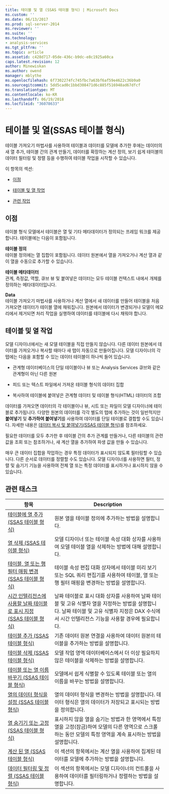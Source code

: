 ```yaml
---
title: 테이블 및 열 (SSAS 테이블 형식) | Microsoft Docs
ms.custom: ''
ms.date: 06/13/2017
ms.prod: sql-server-2014
ms.reviewer: ''
ms.suite: ''
ms.technology:
- analysis-services
ms.tgt_pltfrm: ''
ms.topic: article
ms.assetid: c428d717-05de-436c-b9dc-e8c1925a60ca
caps.latest.revision: 12
author: Minewiskan
ms.author: owend
manager: mblythe
ms.openlocfilehash: 6f7302274fc745fbc7a63bf6af59e4622c36b9a0
ms.sourcegitcommit: 5dd5cad0c1bbd308471d6c885f516948ad67dfcf
ms.translationtype: MT
ms.contentlocale: ko-KR
ms.lasthandoff: 06/19/2018
ms.locfileid: "36078633"
---
```

# <a name="tables-and-columns-ssas-tabular"></a>테이블 및 열(SSAS 테이블 형식)
  테이블 가져오기 마법사를 사용하여 테이블과 데이터를 모델에 추가한 후에는 데이터의 새 열 추가, 테이블 간의 관계 만들기, 데이터를 확장하는 계산 정의, 보기 쉽게 테이블의 데이터 필터링 및 정렬 등을 수행하여 테이블 작업을 시작할 수 있습니다.  
  
 이 항목의 섹션:  
  
-   [이점](#bkmk_benefits)  
  
-   [테이블 및 열 작업](#bkmk_working)  
  
-   [관련 작업](#bkmk_related_tasks)  
  
##  <a name="bkmk_benefits"></a> 이점  
 테이블 형식 모델에서 테이블은 열 및 기타 메타데이터가 정의되는 프레임 워크를 제공합니다. 테이블에는 다음이 포함됩니다.  
  
 **테이블 정의**  
 테이블 정의에는 열 집합이 포함됩니다. 데이터 원본에서 열을 가져오거나 계산 열과 같이 열을 수동으로 추가할 수 있습니다.  
  
 **테이블 메타데이터**  
 관계, 측정값, 역할, 큐브 뷰 및 붙여넣은 데이터는 모두 테이블 컨텍스트 내에서 개체를 정의하는 메타데이터입니다.  
  
 **Data**  
 테이블 가져오기 마법사를 사용하거나 계산 열에서 새 데이터를 만들어 테이블을 처음 가져오면 데이터가 테이블 열에 채워집니다. 원본에서 데이터가 변경되거나 모델이 메모리에서 제거되면 처리 작업을 실행하여 데이터를 테이블에 다시 채워야 합니다.  
  
##  <a name="bkmk_working"></a> 테이블 및 열 작업  
 모델 디자이너에서는 새 모델 테이블을 직접 만들지 않습니다. 다른 데이터 원본에서 데이터를 가져오거나 복사할 때마다 새 탭이 자동으로 만들어집니다. 모델 디자이너의 각 탭에는 다음을 포함할 수 있는 데이터 테이블이 하나씩 들어 있습니다.  
  
-   관계형 데이터베이스의 단일 테이블이나 뷰 또는 Analysis Services 큐브와 같은 관계형이 아닌 다른 원본  
  
-   피드 또는 텍스트 파일에서 가져온 테이블 형식의 데이터 집합  
  
-   복사하여 테이블에 붙여넣은 관계형 데이터 및 테이블 형식(HTML) 데이터의 조합  
  
 데이터를 가져오면 데이터의 각 테이블이나 뷰, 시트 또는 파일이 모델 디자이너에 테이블로 추가됩니다. 다양한 원본의 데이터를 각각 별도의 탭에 추가하는 것이 일반적지만 **붙여넣기** 및 **추가하여 붙여넣기**를 사용하여 데이터를 단일 테이블로 결합할 수도 있습니다. 자세한 내용은 [데이터 복사 및 붙여넣기&#40;SSAS 테이블 형식&#41;](../copy-and-paste-data-ssas-tabular.md)를 참조하세요.  
  
 필요한 데이터를 모두 추가한 후 테이블 간의 추가 관계를 만들거나, 다른 테이블의 관련 값을 조회 또는 참조하거나, 새 계산 열을 추가하여 파생 값을 만들 수 있습니다.  
  
 매우 큰 데이터 집합을 작업하는 경우 특정 데이터가 표시되지 않도록 필터링할 수 있습니다. 다른 순서로 데이터를 정렬할 수도 있습니다. 모델 디자이너를 사용하면 필터, 정렬 및 숨기기 기능을 사용하여 전체 열 또는 특정 데이터를 표시하거나 표시하지 않을 수 있습니다.  
  
##  <a name="bkmk_related_tasks"></a> 관련 태스크  
  
|항목|Description|  
|-----------|-----------------|  
|[테이블에 열 추가 &#40;SSAS 테이블 형식&#41;](add-columns-to-a-table-ssas-tabular.md)|원본 열을 테이블 정의에 추가하는 방법을 설명합니다.|  
|[열 삭제 &#40;SSAS 테이블 형식&#41;](delete-a-column-ssas-tabular.md)|모델 디자이너 또는 테이블 속성 대화 상자를 사용하여 모델 테이블 열을 삭제하는 방법에 대해 설명합니다.|  
|[테이블, 열 또는 행 필터 매핑 변경 &#40;SSAS 테이블 형식&#41;](change-table-column-or-row-filter-mappings-ssas-tabular.md)|테이블 속성 편집 대화 상자에서 테이블 미리 보기 또는 SQL 쿼리 편집기를 사용하여 테이블, 열 또는 행 필터 매핑을 변경하는 방법을 설명합니다.|  
|[시간 인텔리전스에 사용할 날짜 테이블로 표시 지정 &#40;SSAS 테이블 형식&#41;](specify-mark-as-date-table-for-use-with-time-intelligence-ssas-tabular.md)|날짜 테이블로 표시 대화 상자를 사용하여 날짜 테이블 및 고유 식별자 열을 지정하는 방법을 설명합니다. 날짜 테이블 및 고유 식별자 지정은 DAX 수식에서 시간 인텔리전스 기능을 사용할 경우에 필요합니다.|  
|[테이블 추가 &#40;SSAS 테이블 형식&#41;](add-a-table-ssas-tabular.md)|기존 데이터 원본 연결을 사용하여 데이터 원본의 테이블을 추가하는 방법을 설명합니다.|  
|[테이블 삭제 &#40;SSAS 테이블 형식&#41;](delete-a-table-ssas-tabular.md)|모델 작업 영역 데이터베이스에서 더 이상 필요하지 않은 테이블을 삭제하는 방법을 설명합니다.|  
|[테이블 또는 열 이름 바꾸기 &#40;SSAS 테이블 형식&#41;](rename-a-table-or-column-ssas-tabular.md)|모델에서 쉽게 식별할 수 있도록 테이블 또는 열의 이름을 바꾸는 방법을 설명합니다.|  
|[열의 데이터 형식을 설정 &#40;SSAS 테이블 형식&#41;](set-the-data-type-of-a-column-ssas-tabular.md)|열의 데이터 형식을 변경하는 방법을 설명합니다. 데이터 형식은 열의 데이터가 저장되고 표시되는 방법을 정의합니다.|  
|[열 숨기기 또는 고정 &#40;SSAS 테이블 형식&#41;](hide-or-freeze-columns-ssas-tabular.md)|표시하지 않을 열을 숨기는 방법과 한 영역에서 특정 열을 고정(잠금)하여 모델의 다른 영역으로 스크롤하는 동안 모델의 특정 영역을 계속 표시하는 방법을 설명합니다.|  
|[계산 된 열 &#40;SSAS 테이블 형식&#41;](ssas-calculated-columns.md)|이 섹션의 항목에서는 계산 열을 사용하여 집계된 데이터를 모델에 추가하는 방법을 설명합니다.|  
|[데이터 필터링 및 정렬 &#40;SSAS 테이블 형식&#41;](../filter-and-sort-data-ssas-tabular.md)|이 섹션의 항목에서는 모델 디자이너의 컨트롤을 사용하여 데이터를 필터링하거나 정렬하는 방법을 설명합니다.|  
  
  